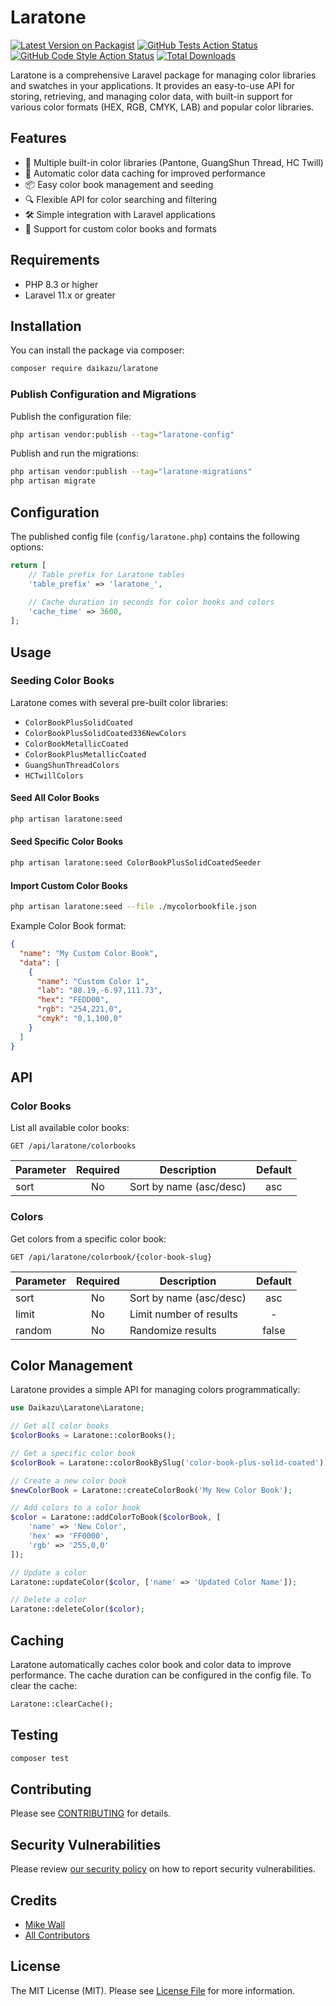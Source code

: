 # Laratone

[![Latest Version on Packagist](https://img.shields.io/packagist/v/daikazu/laratone.svg?style=flat-square)](https://packagist.org/packages/daikazu/laratone)
[![GitHub Tests Action Status](https://img.shields.io/github/actions/workflow/status/daikazu/laratone/run-tests.yml?branch=main&label=tests&style=flat-square)](https://github.com/daikazu/laratone/actions?query=workflow%3Arun-tests+branch%3Amain)
[![GitHub Code Style Action Status](https://img.shields.io/github/actions/workflow/status/daikazu/laratone/fix-php-code-style-issues.yml?branch=main&label=code%20style&style=flat-square)](https://github.com/daikazu/laratone/actions?query=workflow%3A"Fix+PHP+code+style+issues"+branch%3Amain)
[![Total Downloads](https://img.shields.io/packagist/dt/daikazu/laratone.svg?style=flat-square)](https://packagist.org/packages/daikazu/laratone)

Laratone is a comprehensive Laravel package for managing color libraries and swatches in your applications. It provides an easy-to-use API for storing, retrieving, and managing color data, with built-in support for various color formats (HEX, RGB, CMYK, LAB) and popular color libraries.

## Features

- 🎨 Multiple built-in color libraries (Pantone, GuangShun Thread, HC Twill)
- 🔄 Automatic color data caching for improved performance
- 📦 Easy color book management and seeding
- 🔍 Flexible API for color searching and filtering
- 🛠️ Simple integration with Laravel applications
- 📝 Support for custom color books and formats

## Requirements

- PHP 8.3 or higher
- Laravel 11.x or greater

## Installation

You can install the package via composer:

```bash
composer require daikazu/laratone
```

### Publish Configuration and Migrations

Publish the configuration file:

```bash
php artisan vendor:publish --tag="laratone-config"
```

Publish and run the migrations:

```bash
php artisan vendor:publish --tag="laratone-migrations"
php artisan migrate
```

## Configuration

The published config file (`config/laratone.php`) contains the following options:

```php
return [
    // Table prefix for Laratone tables
    'table_prefix' => 'laratone_',
    
    // Cache duration in seconds for color books and colors
    'cache_time' => 3600,
];
```

## Usage

### Seeding Color Books

Laratone comes with several pre-built color libraries:

- `ColorBookPlusSolidCoated`
- `ColorBookPlusSolidCoated336NewColors`
- `ColorBookMetallicCoated`
- `ColorBookPlusMetallicCoated`
- `GuangShunThreadColors`
- `HCTwillColors`

#### Seed All Color Books
```bash
php artisan laratone:seed
```

#### Seed Specific Color Books
```bash
php artisan laratone:seed ColorBookPlusSolidCoatedSeeder
```

#### Import Custom Color Books
```bash
php artisan laratone:seed --file ./mycolorbookfile.json
```

Example Color Book format:
```json
{
  "name": "My Custom Color Book",
  "data": [
    {
      "name": "Custom Color 1",
      "lab": "88.19,-6.97,111.73",
      "hex": "FEDD00",
      "rgb": "254,221,0",
      "cmyk": "0,1,100,0"
    }
  ]
}
```

## API

### Color Books

List all available color books:

```http
GET /api/laratone/colorbooks
```

| Parameter | Required | Description | Default |
|-----------|:--------:|-------------|:-------:|
| sort      | No       | Sort by name (asc/desc) | asc |

### Colors

Get colors from a specific color book:

```http
GET /api/laratone/colorbook/{color-book-slug}
```

| Parameter | Required | Description | Default |
|-----------|:--------:|-------------|:-------:|
| sort      | No       | Sort by name (asc/desc) | asc |
| limit     | No       | Limit number of results | - |
| random    | No       | Randomize results | false |

## Color Management

Laratone provides a simple API for managing colors programmatically:

```php
use Daikazu\Laratone\Laratone;

// Get all color books
$colorBooks = Laratone::colorBooks();

// Get a specific color book
$colorBook = Laratone::colorBookBySlug('color-book-plus-solid-coated');

// Create a new color book
$newColorBook = Laratone::createColorBook('My New Color Book');

// Add colors to a color book
$color = Laratone::addColorToBook($colorBook, [
    'name' => 'New Color',
    'hex' => 'FF0000',
    'rgb' => '255,0,0'
]);

// Update a color
Laratone::updateColor($color, ['name' => 'Updated Color Name']);

// Delete a color
Laratone::deleteColor($color);
```

## Caching

Laratone automatically caches color book and color data to improve performance. The cache duration can be configured in the config file. To clear the cache:

```php
Laratone::clearCache();
```

## Testing

```bash
composer test
```

## Contributing

Please see [CONTRIBUTING](CONTRIBUTING.md) for details.

## Security Vulnerabilities

Please review [our security policy](../../security/policy) on how to report security vulnerabilities.

## Credits

- [Mike Wall](https://github.com/daikazu)
- [All Contributors](../../contributors)

## License

The MIT License (MIT). Please see [License File](LICENSE.md) for more information.
